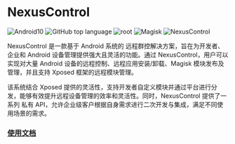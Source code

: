 # NexusControl


![Android10](https://img.shields.io/badge/android-10.0%2B-blue.svg)
![GitHub top language](https://img.shields.io/github/languages/top/bigGreenPeople/SharkModTemplate)
![root](https://img.shields.io/badge/root%20require-red.svg?logo=android&labelColor=black)
![Magisk](https://img.shields.io/badge/Magisk-24.0%2B-black.svg)
![NexusControl](https://img.shields.io/github/downloads/bigGreenPeople/NexusControl/total)



NexusControl 是一款基于 Android 系统的 远程群控解决方案，旨在为开发者、企业和 Android 设备管理提供强大且灵活的功能。通过 NexusControl，用户可以实现对大量 Android 设备的远程控制、远程应用安装/卸载、Magisk 模块发布及管理，并且支持 Xposed 框架的远程模块管理。

该系统结合 Xposed 提供的灵活性，支持开发者自定义模块并通过平台进行分发，能够有效提升远程设备管理的效率和灵活性。同时，NexusControl 提供了一系列 私有 API，允许企业级客户根据自身需求进行二次开发与集成，满足不同使用场景的需求。

### [使用文档](https://1243596620.gitbook.io/sharkposed-wen-dang/)


